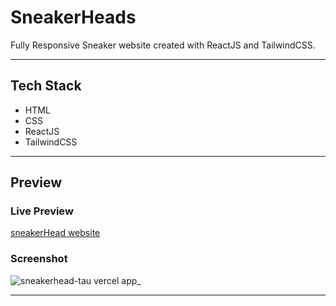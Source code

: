 # SneakerHeads

Fully Responsive Sneaker website created with ReactJS and TailwindCSS.

<hr>

## Tech Stack

- HTML
- CSS
- ReactJS
- TailwindCSS

<hr>

## Preview

### Live Preview
[sneakerHead website](https://sneakerhead-tau.vercel.app/)

### Screenshot
![sneakerhead-tau vercel app_](https://github.com/AmolShelke2/sneakerhead/assets/95171638/595e23d2-d5a7-440e-b537-523c03a96f9f)

<hr>
